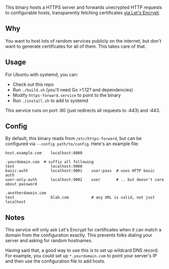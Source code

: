 This binary hosts a HTTPS server and forwards unecrypted HTTP requests to configurable hosts, transparently fetching certificates [via Let's Encrypt](https://godoc.org/golang.org/x/crypto/acme/autocert).

## Why

You want to host lots of random services publicly on the internet, but don't want to generate certificates for all of them.
This takes care of that.

## Usage

For Ubuntu with systemd, you can:

* Check out this repo
* Run `./build.sh` (you'll need Go >1.12? and dependencies)
* Modify `https-forward.service` to point to the binary
* Run `./install.sh` to add to systemd

This service runs on port :80 (just redirects all requests to :443) and :443.

## Config

By default, this binary reads from `/etc/https-forward`, but can be configured via `--config path/to/config`.
Here's an example file:

```
host.example.com    localhost:8080

.yourdomain.com  # suffix all following
test                localhost:9000
basic-auth          localhost:9001    user:pass  # uses HTTP basic auth
user-only-auth      localhost:9002    user       # .. but doesn't care about password

.anotherdomain.com
test                blah.com          # any URL is valid, not just localhost
```

## Notes

This service will only ask Let's Encrypt for certificates when it can match a domain from the configuration exactly.
This prevents folks dialing your server and asking for random hostnames.

Having said that, a good way to use this is to set up wildcard DNS record.
For example, you could set up `*.yourdomain.com` to point your server's IP and then use the configuration file to add hosts.

